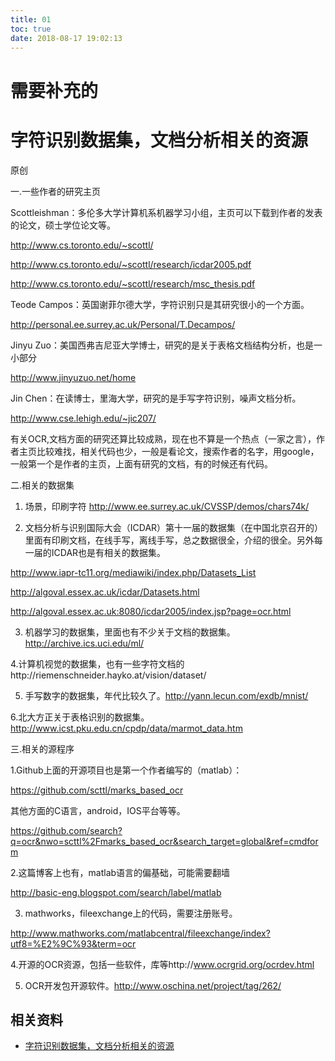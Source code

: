 ```yaml
---
title: 01
toc: true
date: 2018-08-17 19:02:13
---
```


# 需要补充的


# 字符识别数据集，文档分析相关的资源
原创

一.一些作者的研究主页

Scottleishman：多伦多大学计算机系机器学习小组，主页可以下载到作者的发表的论文，硕士学位论文等。

http://www.cs.toronto.edu/~scottl/

http://www.cs.toronto.edu/~scottl/research/icdar2005.pdf

http://www.cs.toronto.edu/~scottl/research/msc_thesis.pdf

Teode Campos：英国谢菲尔德大学，字符识别只是其研究很小的一个方面。

http://personal.ee.surrey.ac.uk/Personal/T.Decampos/

Jinyu Zuo：美国西弗吉尼亚大学博士，研究的是关于表格文档结构分析，也是一小部分

http://www.jinyuzuo.net/home

Jin Chen：在读博士，里海大学，研究的是手写字符识别，噪声文档分析。

http://www.cse.lehigh.edu/~jic207/

有关OCR,文档方面的研究还算比较成熟，现在也不算是一个热点（一家之言），作者主页比较难找，相关代码也少，一般是看论文，搜索作者的名字，用google，一般第一个是作者的主页，上面有研究的文档，有的时候还有代码。

二.相关的数据集

1. 场景，印刷字符 http://www.ee.surrey.ac.uk/CVSSP/demos/chars74k/

2. 文档分析与识别国际大会（ICDAR）第十一届的数据集（在中国北京召开的）里面有印刷文档，在线手写，离线手写，总之数据很全，介绍的很全。另外每一届的ICDAR也是有相关的数据集。

http://www.iapr-tc11.org/mediawiki/index.php/Datasets_List

http://algoval.essex.ac.uk/icdar/Datasets.html

http://algoval.essex.ac.uk:8080/icdar2005/index.jsp?page=ocr.html

3. 机器学习的数据集，里面也有不少关于文档的数据集。http://archive.ics.uci.edu/ml/

4.计算机视觉的数据集，也有一些字符文档的http://riemenschneider.hayko.at/vision/dataset/

5. 手写数字的数据集，年代比较久了。http://yann.lecun.com/exdb/mnist/

6.北大方正关于表格识别的数据集。http://www.icst.pku.edu.cn/cpdp/data/marmot_data.htm

三.相关的源程序

1.Github上面的开源项目也是第一个作者编写的（matlab）：

https://github.com/scttl/marks_based_ocr

其他方面的C语言，android，IOS平台等等。

https://github.com/search?q=ocr&nwo=scttl%2Fmarks_based_ocr&search_target=global&ref=cmdform

2.这篇博客上也有，matlab语言的偏基础，可能需要翻墙

http://basic-eng.blogspot.com/search/label/matlab

3. mathworks，fileexchange上的代码，需要注册账号。

http://www.mathworks.com/matlabcentral/fileexchange/index?utf8=%E2%9C%93&term=ocr

4.开源的OCR资源，包括一些软件，库等http://www.ocrgrid.org/ocrdev.html

5. OCR开发包开源软件。http://www.oschina.net/project/tag/262/






## 相关资料

- [字符识别数据集，文档分析相关的资源](https://blog.csdn.net/H2008066215019910120/article/details/17126757)
